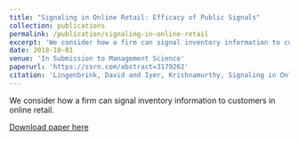 ```yaml
---
title: "Signaling in Online Retail: Efficacy of Public Signals"
collection: publications
permalink: /publication/signaling-in-online-retail
excerpt: 'We consider how a firm can signal inventory information to customers in online retail.'
date: 2018-10-01
venue: 'In Submission to Management Science'
paperurl: 'https://ssrn.com/abstract=3179262'
citation: 'Lingenbrink, David and Iyer, Krishnamurthy, Signaling in Online Retail: Efficacy of Public Signals (May 15, 2018). Available at SSRN: https://ssrn.com/abstract=3179262 or http://dx.doi.org/10.2139/ssrn.3179262'
---
```

We consider how a firm can signal inventory information to customers in online retail.

[Download paper here](https://ssrn.com/abstract=3179262)
